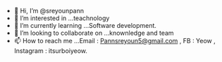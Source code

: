- 👋 Hi, I’m @sreyounpann
- 👀 I’m interested in ...teachnology
- 🌱 I’m currently learning ...Software development.
- 💞️ I’m looking to collaborate on ...knownledge and team
- 📫 How to reach me ...Email : Pannsreyoun5@gmail.com , FB : Yeow , Instagram : itsurboiyeow.

<!---
sreyounpann/sreyounpann is a ✨ special ✨ repository because its `README.md` (this file) appears on your GitHub profile.
You can click the Preview link to take a look at your changes.
--->
